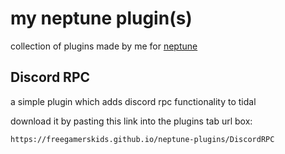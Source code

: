 # my neptune plugin(s)

collection of plugins made by me for [neptune](https://github.com/uwu/neptune)

## Discord RPC

a simple plugin which adds discord rpc functionality to tidal

download it by pasting this link into the plugins tab url box:

`https://freegamerskids.github.io/neptune-plugins/DiscordRPC`